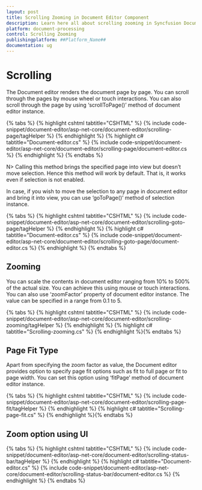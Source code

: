 ```yaml
---
layout: post
title: Scrolling Zooming in Document Editor Component
description: Learn here all about scrolling zooming in Syncfusion Document Editor component of Syncfusion Essential JS 2 and more.
platform: document-processing
control: Scrolling Zooming
publishingplatform: ##Platform_Name##
documentation: ug
---
```



# Scrolling

The Document editor renders the document page by page. You can scroll through the pages by mouse wheel or touch interactions. You can also scroll through the page by using ‘scrollToPage()’ method of document editor instance.


{% tabs %}
{% highlight cshtml tabtitle="CSHTML" %}
{% include code-snippet/document-editor/asp-net-core/document-editor/scrolling-page/tagHelper %}
{% endhighlight %}
{% highlight c# tabtitle="Document-editor.cs" %}
{% include code-snippet/document-editor/asp-net-core/document-editor/scrolling-page/document-editor.cs %}
{% endhighlight %}
{% endtabs %}


N> Calling this method brings the specified page into view but doesn’t move selection. Hence this method will work by default. That is, it works even if selection is not enabled.

In case, if you wish to move the selection to any page in document editor and bring it into view, you can use ‘goToPage()’ method of selection instance.


{% tabs %}
{% highlight cshtml tabtitle="CSHTML" %}
{% include code-snippet/document-editor/asp-net-core/document-editor/scrolling-goto-page/tagHelper %}
{% endhighlight %}
{% highlight c# tabtitle="Document-editor.cs" %}
{% include code-snippet/document-editor/asp-net-core/document-editor/scrolling-goto-page/document-editor.cs %}
{% endhighlight %}
{% endtabs %}



## Zooming

You can scale the contents in document editor ranging from 10% to 500% of the actual size. You can achieve this using mouse or touch interactions. You can also use ‘zoomFactor’ property of document editor instance. The value can be specified in a range from 0.1 to 5.


{% tabs %}
{% highlight cshtml tabtitle="CSHTML" %}
{% include code-snippet/document-editor/asp-net-core/document-editor/scrolling-zooming/tagHelper %}
{% endhighlight %}
{% highlight c# tabtitle="Scrolling-zooming.cs" %}
{% endhighlight %}{% endtabs %}


## Page Fit Type

Apart from specifying the zoom factor as value, the Document editor provides option to specify page fit options such as fit to full page or fit to page width. You can set this option using ‘fitPage’ method of document editor instance.


{% tabs %}
{% highlight cshtml tabtitle="CSHTML" %}
{% include code-snippet/document-editor/asp-net-core/document-editor/scrolling-page-fit/tagHelper %}
{% endhighlight %}
{% highlight c# tabtitle="Scrolling-page-fit.cs" %}
{% endhighlight %}{% endtabs %}


## Zoom option using UI


{% tabs %}
{% highlight cshtml tabtitle="CSHTML" %}
{% include code-snippet/document-editor/asp-net-core/document-editor/scrolling-status-bar/tagHelper %}
{% endhighlight %}
{% highlight c# tabtitle="Document-editor.cs" %}
{% include code-snippet/document-editor/asp-net-core/document-editor/scrolling-status-bar/document-editor.cs %}
{% endhighlight %}
{% endtabs %}

